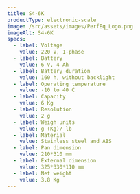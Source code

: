 ```yaml
---
title: S4-6K
productType: electronic-scale
image: /src/assets/images/PerfEq_Logo.png
imageAlt: S4-6K
specs:
  - label: Voltage
    value: 220 V, 1-phase
  - label: Battery
    value: 6 V, 4 Ah
  - label: Battery duration
    value: 160 h, without backlight
  - label: Operating temperature
    value: -10 to 40 C
  - label: Capacity
    value: 6 Kg
  - label: Resolution
    value: 2 g
  - label: Weigh units
    value: g (Kg)/ lb
  - label: Material
    value: Stainless steel and ABS
  - label: Pan dimension
    value: 210*310 mm
  - label: External dimension
    value: 325*330*110 mm
  - label: Net weight
    value: 3.8 Kg
---
```

